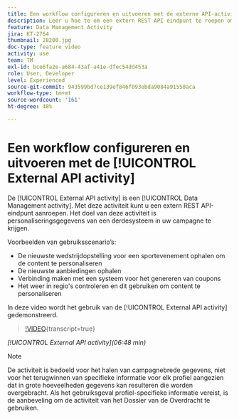 ```yaml
---
title: Een workflow configureren en uitvoeren met de externe API-activiteit
description: Leer u hoe te om een extern REST API eindpunt te roepen om verpersoonlijkingsgegevens van een derdesysteem in uw campagne te trekken.
feature: Data Management Activity
jira: KT-2764
thumbnail: 28200.jpg
doc-type: feature video
activity: use
team: TM
exl-id: bce6fa2e-a684-43af-a41e-dfec54dd453a
role: User, Developer
level: Experienced
source-git-commit: 943599bd7ce139ef846f093ebda9084a91550aca
workflow-type: tm+mt
source-wordcount: '161'
ht-degree: 48%

---
```


# Een workflow configureren en uitvoeren met de [!UICONTROL External API activity]

De [!UICONTROL External API activity] is een [!UICONTROL Data Management activity]. Met deze activiteit kunt u een extern REST API-eindpunt aanroepen. Het doel van deze activiteit is personaliseringsgegevens van een derdesysteem in uw campagne te krijgen.

Voorbeelden van gebruiksscenario’s:

* De nieuwste wedstrijdopstelling voor een sportevenement ophalen om de content te personaliseren
* De nieuwste aanbiedingen ophalen
* Verbinding maken met een systeem voor het genereren van coupons
* Het weer in regio&#39;s controleren en dit gebruiken om content te personaliseren

In deze video wordt het gebruik van de [!UICONTROL External API activity] gedemonstreerd.

>[!VIDEO](https://video.tv.adobe.com/v/28200/?learn=on){transcript=true}

*[!UICONTROL External API activity](06:48 min)*

>[!NOTE]
>
>De activiteit is bedoeld voor het halen van campagnebrede gegevens, niet voor het terugwinnen van specifieke informatie voor elk profiel aangezien dat in grote hoeveelheden gegevens kan resulteren die worden overgebracht. Als het gebruiksgeval profiel-specifieke informatie vereist, is de aanbeveling om de activiteit van het Dossier van de Overdracht te gebruiken.
